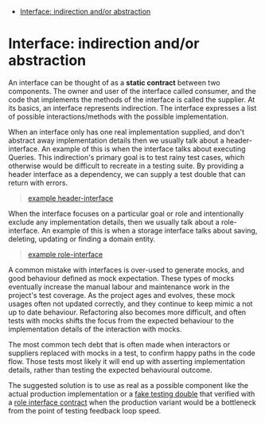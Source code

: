 <!-- START doctoc generated TOC please keep comment here to allow auto update -->
<!-- DON'T EDIT THIS SECTION, INSTEAD RE-RUN doctoc TO UPDATE -->

- [Interface: indirection and/or abstraction](#interface-indirection-andor-abstraction)

<!-- END doctoc generated TOC please keep comment here to allow auto update -->

# Interface: indirection and/or abstraction

An interface can be thought of as a **static contract** between two components.
The owner and user of the interface called consumer, 
and the code that implements the methods of the interface is called the supplier.
At its basics, an interface represents indirection.
The interface expresses a list of possible interactions/methods with the possible implementation.

When an interface only has one real implementation supplied,
and don't abstract away implementation details
then we usually talk about a header-interface.
An example of this is when the interface talks about executing Queries.
This indirection's primary goal is to test rainy test cases, which otherwise would be difficult to recreate in a testing suite.
By providing a header interface as a dependency, we can supply a test double that can return with errors.
> [example header-interface](/docs/examples/header/main.go)

When the interface focuses on a particular goal or role and intentionally exclude any implementation details,
then we usually talk about a role-interface.
An example of this is when a storage interface talks about saving, deleting, updating or finding a domain entity.
> [example role-interface](/docs/examples/role/main.go)

A common mistake with interfaces is over-used to generate mocks, and good behaviour defined as mock expectation.
These types of mocks eventually increase the manual labour and maintenance work in the project's test coverage.
As the project ages and evolves, these mock usages often not updated correctly, 
and they continue to keep mimic a not up to date behaviour.
Refactoring also becomes more difficult, 
and often tests with mocks shifts the focus from the expected behaviour
to the implementation details of the interaction with mocks.  

The most common tech debt that is often made
when interactors or suppliers replaced with mocks in a test,
to confirm happy paths in the code flow.
Those tests most likely it will end up with asserting implementation details,
rather than testing the expected behavioural outcome.  

The suggested solution is to use as real as a possible component like the actual production implementation
or a [fake testing double](/docs/testing-double/README.md#fake) that verified with a [role interface contract](/docs/contracts.md) 
when the production variant would be a bottleneck from the point of testing feedback loop speed.
